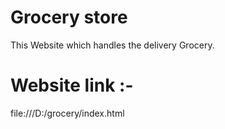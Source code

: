 # Grocery store
This Website which handles the delivery Grocery.
# Website link :-
file:///D:/grocery/index.html

